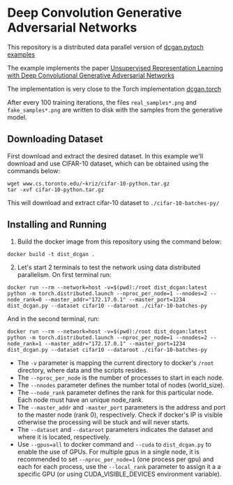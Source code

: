 # Deep Convolution Generative Adversarial Networks

This repository is a distributed data parallel version of [dcgan.pytoch examples](https://github.com/pytorch/examples/tree/master/dcgan)

The example implements the paper [Unsupervised Representation Learning with Deep Convolutional Generative Adversarial Networks](http://arxiv.org/abs/1511.06434)

The implementation is very close to the Torch implementation [dcgan.torch](https://github.com/soumith/dcgan.torch)

After every 100 training iterations, the files `real_samples*.png` and `fake_samples*.png` are written to disk
with the samples from the generative model.

## Downloading Dataset

First download and extract the desired dataset. In this example we'll download and use CIFAR-10 dataset, which can be obtained using the commands below:

```console
wget www.cs.toronto.edu/~kriz/cifar-10-python.tar.gz
tar -xvf cifar-10-python.tar.gz
```

This will download and extract cifar-10 dataset to `./cifar-10-batches-py/`

## Installing and Running

1. Build the docker image from this repository using the command below:

```console
docker build -t dist_dcgan .
```

2. Let's start 2 terminals to test the network using data distributed parallelism.
On first terminal run:

```console
docker run --rm --network=host -v=$(pwd):/root dist_dcgan:latest python -m torch.distributed.launch --nproc_per_node=1 --nnodes=2 --node_rank=0 --master_addr="172.17.0.1" --master_port=1234 dist_dcgan.py --dataset cifar10 --dataroot ./cifar-10-batches-py
```

And in the second terminal, run:
```console
docker run --rm --network=host -v=$(pwd):/root dist_dcgan:latest python -m torch.distributed.launch --nproc_per_node=1 --nnodes=2 --node_rank=1 --master_addr="172.17.0.1" --master_port=1234 dist_dcgan.py --dataset cifar10 --dataroot ./cifar-10-batches-py
```

* The `-v` parameter is mapping the current directory to docker's `/root` directory, where data and the scripts resides.
* The `--nproc_per_node` is the number of processes to start in each node.
* The `--nnodes` parameter defines the number total of nodes (world_size).
* The `--node_rank` parameter defines the rank for this particular node. Each node must have an unique node_rank.
* The `--master_addr` and `-master_port` parameters is the address and port to the master node (rank 0), respectively. Check if docker's IP is visible otherwise the processing will be stuck and will never starts.
* The `--dataset` and `--dataroot` parameters indicates the dataset and where it is located, respectively.
* Use `--gpus=all` to docker command and `--cuda` to `dist_dcgan.py` to enable the use of GPUs. For multiple gpus in a single node, it is recommended to set `--nproc_per_node=1` (one process per gpu) and each for each process, use the `--local_rank` parameter to assign it a a specific GPU (or using CUDA_VISIBLE_DEVICES environment variable).  
